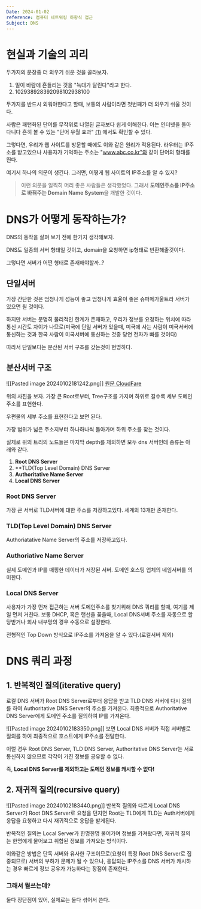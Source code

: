 ```yaml
---
Date: 2024-01-02
reference: 컴퓨터 네트워킹 하향식 접근
Subject: DNS
---
```

# 현실과 기술의 괴리

두가지의 문장중 더 외우기 쉬운 것을 골라보자.

1. 밀이 바람에 흔들리는 것을 "늑대가 달린다"라고 한다.
2. 102938928392098102938100

두가지를 반드시 외워야한다고 할때, 보통의 사람이라면 첫번째가 더 외우기 쉬울 것이다.

사람은 패턴화된 단어를 무작위로 나열된 글자보다 쉽게 이해한다. 이는 인터넷을 돌아다니다 흔히 볼 수 있는 "단어 우월 효과" [(1)](https://ko.wikipedia.org/wiki/%EB%8B%A8%EC%96%B4_%EC%9A%B0%EC%9B%94_%ED%9A%A8%EA%B3%BC) 에서도 확인할 수 있다.

그렇다면, 우리가 웹 사이트를 방문할 때에도 이와 같은 원리가 적용된다. 라우터는 IP주소를 받고있으나 사용자가 기억하는 주소는 "www.abc.co.kr"와 같이 단어의 형태를 띈다.

여기서 하나의 의문이 생긴다. 그러면, 어떻게 웹 사이트의 IP주소를 알 수 있지?
> 이런 의문을 일찍히 머리 좋은 사람들은 생각했었다. 그래서 **도메인주소를 IP주소로 바꿔주는 Domain Name System**을 개발한 것이다.

# DNS가 어떻게 동작하는가?
DNS의 동작을 살펴 보기 전에 한가지 생각해보자.

DNS도 일종의 서버 형태일 것이고, domain을 요청하면 ip형태로 반환해줄것이다.

그렇다면 서버가 어떤 형태로 존재해야할까..?

## 단일서버
가장 간단한 것은 엄청나게 성능이 좋고 엄청나게 효율이 좋은 슈퍼메가울트라 서버가 있으면 될 것이다.

하지만 서버는 분명히 물리적인 한계가 존재하고, 우리가 정보를 요청하는 위치에 따라 통신 시간도 차이가 나므로(미국에 단일 서버가 있을때, 미국에 사는 사람이 미국서버에 통신하는 것과 한국 사람이 미국서버에 통신하는 것중 당연 전자가 빠를 것이다) 

따라서 단일보다는 분산된 서버 구조를 갖는것이 현명하다.

## 분산서버 구조

![[Pasted image 20240102181242.png]]
[원문 CloudFare](https://www.cloudflare.com/ko-kr/learning/dns/glossary/dns-root-server/)

위의 사진을 보자. 가장 큰 Root로부터, Tree구조를 가지며 하위로 갈수록 세부 도메인 주소를 표현한다.

우편물의 세부 주소를 표현한다고 보면 된다.

가장 범위가 넓은 주소지부터 하나하나씩 돌아가며 하위 주소를 찾는 것이다.

실제로 위의 트리의 노드들은 마지막 depth를 제외하면 모두 dns 서버인데 종류는 아래와 같다.

1. **Root DNS Server**
2. **TLD(Top Level Domain) DNS Server
3. **Authoritative Name Server**
4. **Local DNS Server**
### Root DNS Server
가장 큰 서버로 TLD서버에 대한 주소를 저장하고있다. 세계의 13개만 존재한다.

### TLD(Top Level Domain) DNS Server
Authoriatative Name Server의 주소를 저장하고있다.

### Authoriative Name Server
실제 도메인과 IP를 매핑한 데이터가 저장된 서버. 도메인 호스팅 업체의 네임서버를 의미한다.

### Local DNS Server
사용자가 가장 먼저 접근하는 서버 도메인주소를 찾기위해 DNS 쿼리를 할때, 여기를 제일 먼저 거친다.
보통 DHCP, 혹은 랜선을 꽂을때, Local DNS서버 주소를 자동으로 할당받거나 회사 내부망의 경우 수동으로 설정한다.

전형적인 Top Down 방식으로 IP주소를 가져옴을 알 수 있다.(로컬서버 제외)

# DNS 쿼리 과정
## 1. 반복적인 질의(iterative query)
로컬 DNS 서버가 Root DNS Server로부터 응답을 받고 TLD DNS 서버에 다시 질의를 하여 Authoritative DNS Server의 주소를 가져온다. 최종적으로 Authoritative DNS Server에게 도메인 주소를 질의하여 IP를 가져온다. 

![[Pasted image 20240102183350.png]]
보면 Local DNS 서버가 직접 서버별로 질의를 하여 최종적으로 호스트에게 IP주소를 전달한다.

이럴 경우 Root DNS Server, TLD DNS Server, Authoritative DNS Server는 서로 통신하지 않으므로 각각이 가진 정보를 공유할 수 없다.

즉, **Local DNS Server를 제외하고는 도메인 정보를 캐시할 수 없다!**
## 2. 재귀적 질의(recursive query)
![[Pasted image 20240102183440.png]]
반복적 질의와 다르게 Local DNS Server가 Root DNS Server로 요청을 던지면 Root는 TLD에게 TLD는 Auth서버에게 응답을 요청하고 다시 재귀적으로 응답을 받게된다.

반복적인 질의는 Local Server가 한명한명 물어가며 정보를 가져왔다면, 재귀적 질의는 한명에게 물어보고 취합된 정보를 가져오는 방식이다.

이와같은 방법은 단독 서버와 유사한 구조이므로(요청이 특정 Root DNS Server로 집중되므로) 서버의 부하가 문제가 될 수 있으나, 응답되는 IP주소를 DNS 서버가 캐시하는 경우 빠르게 정보 공유가 가능하다는 장점이 존재한다.

### 그래서 뭘쓰는데?
둘다 장단점이 있어, 실제로는 둘다 섞어서 쓴다.

